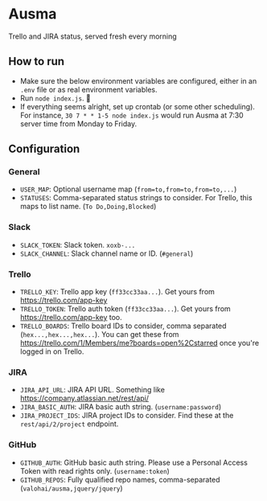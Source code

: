 # Ausma

Trello and JIRA status, served fresh every morning

## How to run

* Make sure the below environment variables are configured, either in an `.env` file
  or as real environment variables.
* Run `node index.js`. :tada:
* If everything seems alright, set up crontab (or some other scheduling).
  For instance, `30 7 * * 1-5 node index.js` would run Ausma at 7:30 server time from 
  Monday to Friday.

## Configuration

### General

* `USER_MAP`: Optional username map (`from=to,from=to,from=to,...`)
* `STATUSES`: Comma-separated status strings to consider. For Trello, this maps to list name. (`To Do,Doing,Blocked`)

### Slack

* `SLACK_TOKEN`: Slack token. `xoxb-...`
* `SLACK_CHANNEL`: Slack channel name or ID. (`#general`)

### Trello

* `TRELLO_KEY`: Trello app key (`ff33cc33aa...`). Get yours from https://trello.com/app-key
* `TRELLO_TOKEN`: Trello auth token (`ff33cc33aa...`). Get yours from https://trello.com/app-key too.
* `TRELLO_BOARDS`: Trello board IDs to consider, comma separated (`hex...,hex...,hex...`). You can get these from https://trello.com/1/Members/me?boards=open%2Cstarred once you're logged in on Trello.

### JIRA

* `JIRA_API_URL`: JIRA API URL. Something like https://company.atlassian.net/rest/api/
* `JIRA_BASIC_AUTH`: JIRA basic auth string. (`username:password`)
* `JIRA_PROJECT_IDS`: JIRA project IDs to consider. Find these at the `rest/api/2/project` endpoint.

### GitHub

* `GITHUB_AUTH`: GitHub basic auth string. Please use a Personal Access Token with read rights only. (`username:token`)
* `GITHUB_REPOS`: Fully qualified repo names, comma-separated (`valohai/ausma,jquery/jquery`)

